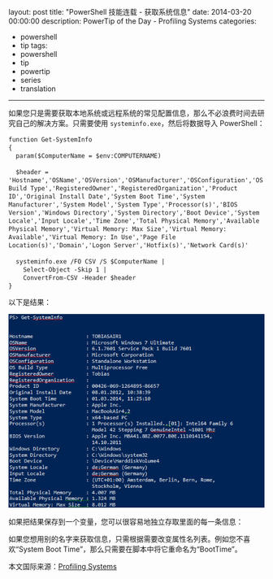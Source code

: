 ﻿layout: post
title: "PowerShell 技能连载 - 获取系统信息"
date: 2014-03-20 00:00:00
description: PowerTip of the Day - Profiling Systems
categories:
- powershell
- tip
tags:
- powershell
- tip
- powertip
- series
- translation
---
如果您只是需要获取本地系统或远程系统的常见配置信息，那么不必浪费时间去研究自己的解决方案。只需要使用 `systeminfo.exe`，然后将数据导入 PowerShell：

    function Get-SystemInfo
    {
      param($ComputerName = $env:COMPUTERNAME)
    
      $header = 'Hostname','OSName','OSVersion','OSManufacturer','OSConfiguration','OS Build Type','RegisteredOwner','RegisteredOrganization','Product ID','Original Install Date','System Boot Time','System Manufacturer','System Model','System Type','Processor(s)','BIOS Version','Windows Directory','System Directory','Boot Device','System Locale','Input Locale','Time Zone','Total Physical Memory','Available Physical Memory','Virtual Memory: Max Size','Virtual Memory: Available','Virtual Memory: In Use','Page File Location(s)','Domain','Logon Server','Hotfix(s)','Network Card(s)'
    
      systeminfo.exe /FO CSV /S $ComputerName |
        Select-Object -Skip 1 | 
        ConvertFrom-CSV -Header $header 
    } 

以下是结果：

![](/img/2014-03-20-profiling-systems-001.png)

如果把结果保存到一个变量，您可以很容易地独立存取里面的每一条信息：


如果您想用别的名字来获取信息，只需根据需要改变属性名列表。例如您不喜欢“System Boot Time”，那么只需要在脚本中将它重命名为“BootTime”。

<!--more-->
本文国际来源：[Profiling Systems](http://powershell.com/cs/blogs/tips/archive/2014/03/20/profiling-systems.aspx)
